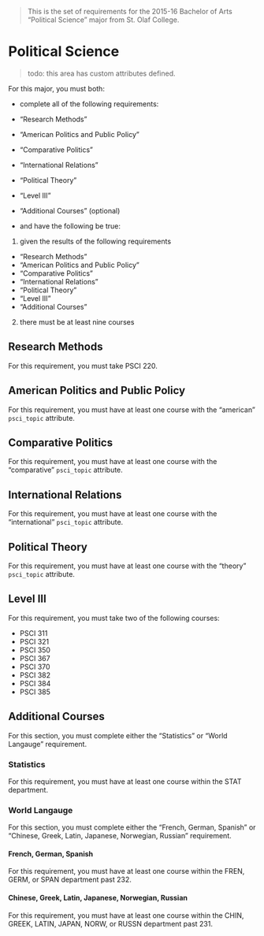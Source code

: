 > This is the set of requirements for the 2015-16 Bachelor of Arts “Political
> Science” major from St. Olaf College.

# Political Science
> todo: this area has custom attributes defined.

For this major, you must both:

- complete all of the following requirements:

- “Research Methods”
- “American Politics and Public Policy”
- “Comparative Politics”
- “International Relations”
- “Political Theory”
- “Level III”
- “Additional Courses” (optional)

- and have the following be true:

1. given the results of the following requirements
  - “Research Methods”
  - “American Politics and Public Policy”
  - “Comparative Politics”
  - “International Relations”
  - “Political Theory”
  - “Level III”
  - “Additional Courses”
2. there must be at least nine courses

## Research Methods
For this requirement, you must take PSCI 220.


## American Politics and Public Policy
For this requirement, you must have at least one course with the “american” `psci_topic` attribute.


## Comparative Politics
For this requirement, you must have at least one course with the “comparative” `psci_topic` attribute.


## International Relations
For this requirement, you must have at least one course with the “international” `psci_topic` attribute.


## Political Theory
For this requirement, you must have at least one course with the “theory” `psci_topic` attribute.


## Level III
For this requirement, you must take two of the following courses:

- PSCI 311
- PSCI 321
- PSCI 350
- PSCI 367
- PSCI 370
- PSCI 382
- PSCI 384
- PSCI 385


## Additional Courses
For this section, you must complete either the “Statistics” or “World Langauge” requirement.

### Statistics
For this requirement, you must have at least one course within the STAT department.

### World Langauge
For this section, you must complete either the “French, German, Spanish” or “Chinese, Greek, Latin, Japanese, Norwegian, Russian” requirement.

#### French, German, Spanish
For this requirement, you must have at least one course within the FREN, GERM, or SPAN department past 232.

#### Chinese, Greek, Latin, Japanese, Norwegian, Russian
For this requirement, you must have at least one course within the CHIN, GREEK, LATIN, JAPAN, NORW, or RUSSN department past 231.


